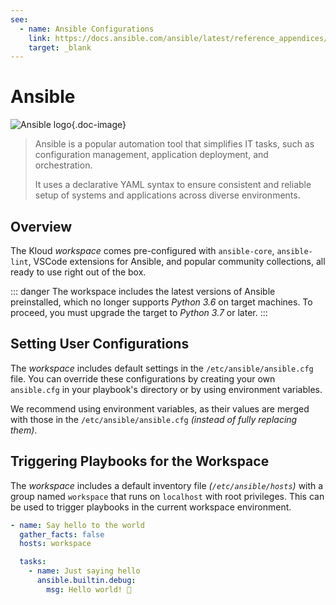 ```yaml
---
see:
  - name: Ansible Configurations
    link: https://docs.ansible.com/ansible/latest/reference_appendices/config.html
    target: _blank
---
```


# Ansible

![Ansible logo](/icons/ansible.svg){.doc-image}

> Ansible is a popular automation tool that simplifies IT tasks, such as configuration
> management, application deployment, and orchestration.
>
> It uses a declarative YAML syntax to ensure consistent and reliable setup of systems
> and applications across diverse environments.

## Overview

The Kloud *workspace* comes pre-configured with `ansible-core`, `ansible-lint`, VSCode
extensions for Ansible, and popular community collections, all ready to use right out of
the box.

::: danger
The workspace includes the latest versions of Ansible preinstalled, which no longer
supports *Python 3.6* on target machines.
To proceed, you must upgrade the target to *Python 3.7* or later.
:::

## Setting User Configurations

The *workspace* includes default settings in the `/etc/ansible/ansible.cfg` file.
You can override these configurations by creating your own `ansible.cfg` in your
playbook's directory or by using environment variables.

We recommend using environment variables, as their values are merged with those in the
`/etc/ansible/ansible.cfg` *(instead of fully replacing them)*.

## Triggering Playbooks for the Workspace

The *workspace* includes a default inventory file *(`/etc/ansible/hosts`)* with a group
named `workspace` that runs on `localhost` with root privileges.
This can be used to trigger playbooks in the current workspace environment.

```yaml
- name: Say hello to the world
  gather_facts: false
  hosts: workspace

  tasks:
    - name: Just saying hello
      ansible.builtin.debug:
        msg: Hello world! 👋
```
